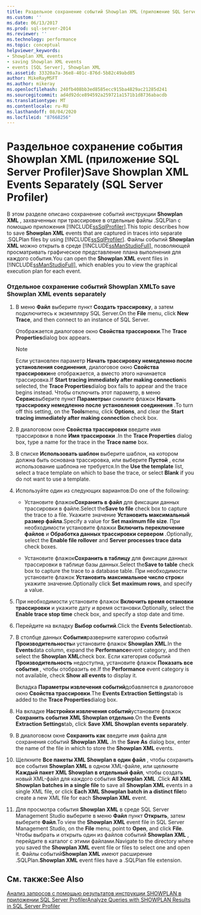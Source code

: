```yaml
---
title: Раздельное сохранение событий Showplan XML (приложение SQL Server Profiler) | Документация Майкрософт
ms.custom: ''
ms.date: 06/13/2017
ms.prod: sql-server-2014
ms.reviewer: ''
ms.technology: performance
ms.topic: conceptual
helpviewer_keywords:
- Showplan XML events
- saving Showplan XML events
- events [SQL Server], Showplan XML
ms.assetid: 33320a7a-36e8-401c-876d-5b82c49abd85
author: MikeRayMSFT
ms.author: mikeray
ms.openlocfilehash: 240fb408bb3ed8585ecc915ba4829ac21285d241
ms.sourcegitcommit: ad4d92dce894592a259721a1571b1d8736abacdb
ms.translationtype: MT
ms.contentlocale: ru-RU
ms.lasthandoff: 08/04/2020
ms.locfileid: "87668256"
---
```

# <a name="save-showplan-xml-events-separately-sql-server-profiler"></a><span data-ttu-id="5a5ea-102">Раздельное сохранение события Showplan XML (приложение SQL Server Profiler)</span><span class="sxs-lookup"><span data-stu-id="5a5ea-102">Save Showplan XML Events Separately (SQL Server Profiler)</span></span>
  <span data-ttu-id="5a5ea-103">В этом разделе описано сохранение событий инструкции **Showplan XML** , захваченных при трассировке в отдельные файлы .SQLPlan с помощью приложения [!INCLUDE[ssSqlProfiler](../../includes/sssqlprofiler-md.md)].</span><span class="sxs-lookup"><span data-stu-id="5a5ea-103">This topic describes how to save **Showplan XML** events that are captured in traces into separate .SQLPlan files by using [!INCLUDE[ssSqlProfiler](../../includes/sssqlprofiler-md.md)].</span></span> <span data-ttu-id="5a5ea-104">Файлы событий **Showplan XML** можно открыть в среде [!INCLUDE[ssManStudioFull](../../includes/ssmanstudiofull-md.md)], позволяющей просматривать графическое представление плана выполнения для каждого события.</span><span class="sxs-lookup"><span data-stu-id="5a5ea-104">You can open the **Showplan XML** event files in [!INCLUDE[ssManStudioFull](../../includes/ssmanstudiofull-md.md)], which enables you to view the graphical execution plan for each event.</span></span>  
  
### <a name="to-save-showplan-xml-events-separately"></a><span data-ttu-id="5a5ea-105">Отдельное сохранение событий Showplan XML</span><span class="sxs-lookup"><span data-stu-id="5a5ea-105">To save Showplan XML events separately</span></span>  
  
1.  <span data-ttu-id="5a5ea-106">В меню **Файл** выберите пункт **Создать трассировку**, а затем подключитесь к экземпляру SQL Server.</span><span class="sxs-lookup"><span data-stu-id="5a5ea-106">On the **File** menu, click **New Trace**, and then connect to an instance of SQL Server.</span></span>  
  
     <span data-ttu-id="5a5ea-107">Отображается диалоговое окно **Свойства трассировки**.</span><span class="sxs-lookup"><span data-stu-id="5a5ea-107">The **Trace Properties**dialog box appears.</span></span>  
  
    > [!NOTE]  
    >  <span data-ttu-id="5a5ea-108">Если установлен параметр **Начать трассировку немедленно после установления соединения**, диалоговое окно **Свойства трассировки**не отображается, а вместо этого начинается трассировка.</span><span class="sxs-lookup"><span data-stu-id="5a5ea-108">If **Start tracing immediately after making connection**is selected, the **Trace Properties**dialog box fails to appear and the trace begins instead.</span></span> <span data-ttu-id="5a5ea-109">Чтобы отключить этот параметр, в меню **Сервис**выберите пункт **Параметры**и снимите флажок **Начать трассировку немедленно после установления соединения** .</span><span class="sxs-lookup"><span data-stu-id="5a5ea-109">To turn off this setting, on the **Tools**menu, click **Options**, and clear the **Start tracing immediately after making connection** check box.</span></span>  
  
2.  <span data-ttu-id="5a5ea-110">В диалоговом окне **Свойства трассировки** введите имя трассировки в поле **Имя трассировки** .</span><span class="sxs-lookup"><span data-stu-id="5a5ea-110">In the **Trace Properties** dialog box, type a name for the trace in the **Trace name** box.</span></span>  
  
3.  <span data-ttu-id="5a5ea-111">В списке **Использовать шаблон** выберите шаблон, на котором должна быть основана трассировка, или выберите **Пустой** , если использование шаблона не требуется.</span><span class="sxs-lookup"><span data-stu-id="5a5ea-111">In the **Use the template** list, select a trace template on which to base the trace, or select **Blank** if you do not want to use a template.</span></span>  
  
4.  <span data-ttu-id="5a5ea-112">Используйте один из следующих вариантов:</span><span class="sxs-lookup"><span data-stu-id="5a5ea-112">Do one of the following:</span></span>  
  
    -   <span data-ttu-id="5a5ea-113">Установите флажок**Сохранить в файл** для фиксации данных трассировки в файле.</span><span class="sxs-lookup"><span data-stu-id="5a5ea-113">Select the**Save to file** check box to capture the trace to a file.</span></span> <span data-ttu-id="5a5ea-114">Укажите значение **Установить максимальный размер файла**.</span><span class="sxs-lookup"><span data-stu-id="5a5ea-114">Specify a value for **Set maximum file size**.</span></span> <span data-ttu-id="5a5ea-115">При необходимости установите флажки **Включить переключение файлов** и **Обработка данных трассировки сервером** .</span><span class="sxs-lookup"><span data-stu-id="5a5ea-115">Optionally, select the **Enable file rollover** and **Server processes trace data** check boxes.</span></span>  
  
    -   <span data-ttu-id="5a5ea-116">Установите флажок**Сохранить в таблицу** для фиксации данных трассировки в таблице базы данных.</span><span class="sxs-lookup"><span data-stu-id="5a5ea-116">Select the**Save to table** check box to capture the trace to a database table.</span></span> <span data-ttu-id="5a5ea-117">При необходимости установите флажок **Установить максимальное число строк**и укажите значение.</span><span class="sxs-lookup"><span data-stu-id="5a5ea-117">Optionally click **Set maximum rows**, and specify a value.</span></span>  
  
5.  <span data-ttu-id="5a5ea-118">При необходимости установите флажок **Включить время остановки трассировки** и укажите дату и время остановки.</span><span class="sxs-lookup"><span data-stu-id="5a5ea-118">Optionally, select the **Enable trace stop time** check box, and specify a stop date and time.</span></span>  
  
6.  <span data-ttu-id="5a5ea-119">Перейдите на вкладку **Выбор событий**.</span><span class="sxs-lookup"><span data-stu-id="5a5ea-119">Click the **Events Selection**tab.</span></span>  
  
7.  <span data-ttu-id="5a5ea-120">В столбце данных **События**разверните категорию событий **Производительность**и установите флажок **Showplan XML**.</span><span class="sxs-lookup"><span data-stu-id="5a5ea-120">In the **Events**data column, expand the **Performance**event category, and then select the **Showplan XML**check box.</span></span> <span data-ttu-id="5a5ea-121">Если категория событий **Производительность** недоступна, установите флажок **Показать все события** , чтобы отобразить ее.</span><span class="sxs-lookup"><span data-stu-id="5a5ea-121">If the **Performance** event category is not available, check **Show all events** to display it.</span></span>  
  
     <span data-ttu-id="5a5ea-122">Вкладка **Параметры извлечения событий**добавляется в диалоговое окно **Свойства трассировки**.</span><span class="sxs-lookup"><span data-stu-id="5a5ea-122">The **Events Extraction Settings**tab is added to the **Trace Properties**dialog box.</span></span>  
  
8.  <span data-ttu-id="5a5ea-123">На вкладке **Настройки извлечения событий**установите флажок **Сохранить события XML Showplan отдельно**.</span><span class="sxs-lookup"><span data-stu-id="5a5ea-123">On the **Events Extraction Settings**tab, click **Save XML Showplan events separately**.</span></span>  
  
9. <span data-ttu-id="5a5ea-124">В диалоговом окне **Сохранить как** введите имя файла для сохранения событий **Showplan XML** .</span><span class="sxs-lookup"><span data-stu-id="5a5ea-124">In the **Save As** dialog box, enter the name of the file in which to store the **Showplan XML** events.</span></span>  
  
10. <span data-ttu-id="5a5ea-125">Щелкните **Все пакеты XML Showplan в один файл** , чтобы сохранить все события **Showplan XML** в одном XML-файле, или щелкните **Каждый пакет XML Showplan в отдельный файл**, чтобы создать новый XML-файл для каждого события **Showplan XML** .</span><span class="sxs-lookup"><span data-stu-id="5a5ea-125">Click **All XML Showplan batches in a single file** to save all **Showplan XML** events in a single XML file, or click **Each XML Showplan batch in a distinct file**to create a new XML file for each **Showplan XML** event.</span></span>  
  
11. <span data-ttu-id="5a5ea-126">Для просмотра события **Showplan XML** в среде SQL Server Management Studio выберите в меню **Файл** пункт **Открыть**, затем выберите **Файл**.</span><span class="sxs-lookup"><span data-stu-id="5a5ea-126">To view the **Showplan XML** event file in SQL Server Management Studio, on the **File** menu, point to **Open**, and click **File**.</span></span> <span data-ttu-id="5a5ea-127">Чтобы выбрать и открыть один из файлов событий **Showplan XML** , перейдите в каталог с этими файлами.</span><span class="sxs-lookup"><span data-stu-id="5a5ea-127">Navigate to the directory where you saved the **Showplan XML** event file or files to select one and open it.</span></span> <span data-ttu-id="5a5ea-128">Файлы событий**Showplan XML** имеют расширение .SQLPlan.</span><span class="sxs-lookup"><span data-stu-id="5a5ea-128">**Showplan XML** event files have a .SQLPlan file extension.</span></span>  
  
## <a name="see-also"></a><span data-ttu-id="5a5ea-129">См. также:</span><span class="sxs-lookup"><span data-stu-id="5a5ea-129">See Also</span></span>  
 [<span data-ttu-id="5a5ea-130">Анализ запросов с помощью результатов инструкции SHOWPLAN в приложении SQL Server Profiler</span><span class="sxs-lookup"><span data-stu-id="5a5ea-130">Analyze Queries with SHOWPLAN Results in SQL Server Profiler</span></span>](../../tools/sql-server-profiler/analyze-queries-with-showplan-results-in-sql-server-profiler.md)  
  
  
